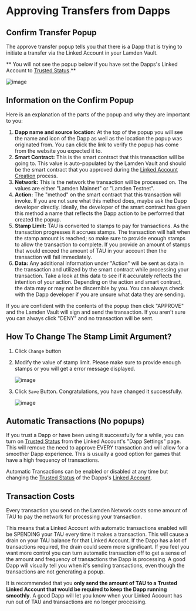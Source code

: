 
# Approving Transfers from Dapps


## Confirm Transfer Popup

The approve transfer popup tells you that there is a Dapp that is trying to initiate a transfer via the Linked Account in your Lamden Vault.

** You will not see the popup below if you have set the Dapps's Linked Account to <u>[Trusted Status](/docs/wallet/accounts_linked_create#make-account-trusted)</u>.**

![image](/img/wallet/linked_account_transfer.png)

## Information on the Confirm Popup

Here is an explanation of the parts of the popup and why they are important to you:

1. **Dapp name and source location:** At the top of the popup you will see the name and icon of the Dapp as well as the location the popup was originated from. You can click the link to verify the popup has come from the website you expected it to.
2. **Smart Contract:** This is the smart contract that this transaction will be going to. This value is auto-populated by the Lamden Vault and should be the smart contract that you approved during the <u>[Linked Account Creation](/docs/wallet/accounts_linked_create)</u> process.
3. **Network:** This is the network the transaction will be processed on. The values are either "Lamden Mainnet" or "Lamden Testnet".
4. **Action:** The "method" on the smart contract that this transaction will invoke. If you are not sure what this method does, maybe ask the Dapp developer directly. Ideally, the developer of the smart contract has given this method a name that reflects the Dapp action to be performed that created the popup.
5. **Stamp Limit:** TAU is converted to stamps to pay for transactions. As the transaction progresses it accrues stamps. The transaction will halt when the stamp amount is reached; so make sure to provide enough stamps to allow the transaction to complete. If you provide an amount of stamps that would exceed the amount of TAU in your account then the transaction will fail immediately.
6. **Data:** Any additional information under "Action" will be sent as data in the transaction and utilized by the smart contract while processing your transaction. Take a look at this data to see if it accurately reflects the intention of your action. Depending on the action and smart contract, the data may or may not be discernible by you. You can always check with the Dapp developer if you are unsure what data they are sending.

If you are confident with the contents of the popup then click "APPROVE" and the Lamden Vault will sign and send the transaction.
If you aren't sure you can always click "DENY" and no transaction will be sent.

## How To Change The Stamp Limit Argument?

1. Click `Change` button
2. Modify the value of stamp limit. Please make sure to provide enough stamps or you will get a error message displayed.

   ![image](/img/wallet/change_stamps_setp_1.png)

3. Click `Save` Button. Congratulations, you have changed it successfully.

   ![image](/img/wallet/change_stamps_setp_2.png)

## Automatic Transactions (No popups)

If you trust a Dapp or have been using it successfully for a while, you can turn on <u>[Trusted Status](/docs/wallet/accounts_linked_create#make-account-trusted)</u> from the Linked Account's "Dapp Settings" page. This will remove the need to approve EVERY transaction and will allow for a smoother Dapp experience. This is usually a good option for games that have a high frequency of transactions.

Automatic Transactions can be enabled or disabled at any time but changing the <u>[Trusted Status](/docs/wallet/accounts_linked_create#make-account-trusted)</u> of the Dapps's <u>[Linked Account](/docs/wallet/accounts_linked_overview)</u>.

## Transaction Costs

Every transaction you send on the Lamden Network costs some amount of TAU to pay the network for processing your transaction.

This means that a Linked Account with automatic transactions enabled will be SPENDING your TAU every time it makes a transaction. This will cause a drain on your TAU balance for that Linked Account. If the Dapp has a lot of transactions required, the drain could seem more significant. If you feel you want more control you can turn automatic transaction off to get a sense of the amount and frequency of transactions the Dapp is processing. A good Dapp will visually tell you when it's sending transactions, even though the transactions are not generating a popup.

It is recommended that you **only send the amount of TAU to a Trusted Linked Account that would be required to keep the Dapp running smoothly**. A good Dapp will let you know when your Linked Account has run out of TAU and transactions are no longer processing.
